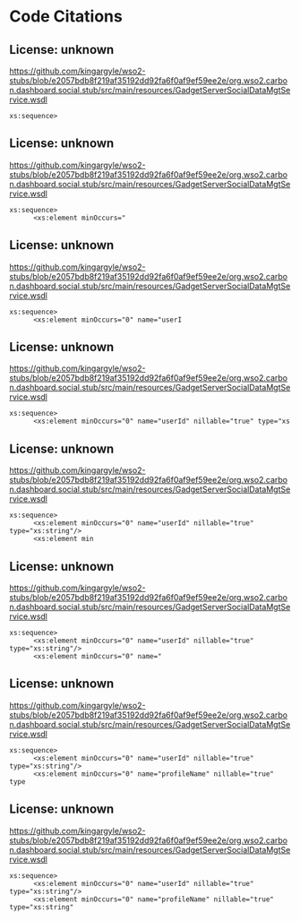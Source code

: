 # Code Citations

## License: unknown

https://github.com/kingargyle/wso2-stubs/blob/e2057bdb8f219af35192dd92fa6f0af9ef59ee2e/org.wso2.carbon.dashboard.social.stub/src/main/resources/GadgetServerSocialDataMgtService.wsdl

```
xs:sequence>

```

## License: unknown

https://github.com/kingargyle/wso2-stubs/blob/e2057bdb8f219af35192dd92fa6f0af9ef59ee2e/org.wso2.carbon.dashboard.social.stub/src/main/resources/GadgetServerSocialDataMgtService.wsdl

```
xs:sequence>
      <xs:element minOccurs="
```

## License: unknown

https://github.com/kingargyle/wso2-stubs/blob/e2057bdb8f219af35192dd92fa6f0af9ef59ee2e/org.wso2.carbon.dashboard.social.stub/src/main/resources/GadgetServerSocialDataMgtService.wsdl

```
xs:sequence>
      <xs:element minOccurs="0" name="userI
```

## License: unknown

https://github.com/kingargyle/wso2-stubs/blob/e2057bdb8f219af35192dd92fa6f0af9ef59ee2e/org.wso2.carbon.dashboard.social.stub/src/main/resources/GadgetServerSocialDataMgtService.wsdl

```
xs:sequence>
      <xs:element minOccurs="0" name="userId" nillable="true" type="xs
```

## License: unknown

https://github.com/kingargyle/wso2-stubs/blob/e2057bdb8f219af35192dd92fa6f0af9ef59ee2e/org.wso2.carbon.dashboard.social.stub/src/main/resources/GadgetServerSocialDataMgtService.wsdl

```
xs:sequence>
      <xs:element minOccurs="0" name="userId" nillable="true" type="xs:string"/>
      <xs:element min
```

## License: unknown

https://github.com/kingargyle/wso2-stubs/blob/e2057bdb8f219af35192dd92fa6f0af9ef59ee2e/org.wso2.carbon.dashboard.social.stub/src/main/resources/GadgetServerSocialDataMgtService.wsdl

```
xs:sequence>
      <xs:element minOccurs="0" name="userId" nillable="true" type="xs:string"/>
      <xs:element minOccurs="0" name="
```

## License: unknown

https://github.com/kingargyle/wso2-stubs/blob/e2057bdb8f219af35192dd92fa6f0af9ef59ee2e/org.wso2.carbon.dashboard.social.stub/src/main/resources/GadgetServerSocialDataMgtService.wsdl

```
xs:sequence>
      <xs:element minOccurs="0" name="userId" nillable="true" type="xs:string"/>
      <xs:element minOccurs="0" name="profileName" nillable="true" type
```

## License: unknown

https://github.com/kingargyle/wso2-stubs/blob/e2057bdb8f219af35192dd92fa6f0af9ef59ee2e/org.wso2.carbon.dashboard.social.stub/src/main/resources/GadgetServerSocialDataMgtService.wsdl

```
xs:sequence>
      <xs:element minOccurs="0" name="userId" nillable="true" type="xs:string"/>
      <xs:element minOccurs="0" name="profileName" nillable="true" type="xs:string"
```
